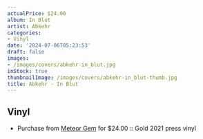 ```yaml
---
actualPrice: $24.00
album: In Blut
artist: Abkehr
categories:
- Vinyl
date: '2024-07-06T05:23:53'
draft: false
images:
- /images/covers/abkehr-in_blut.jpg
inStock: true
thumbnailImage: /images/covers/abkehr-in_blut-thumb.jpg
title: Abkehr - In Blut
---
```


## Vinyl
* Purchase from [Meteor Gem](https://meteor-gem.com/products/abkehr-in-blut-lp) for $24.00 :: Gold 2021 press vinyl
